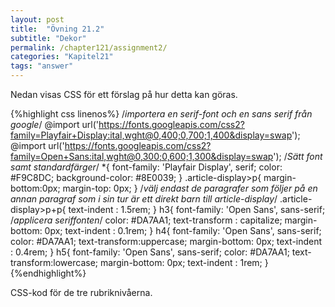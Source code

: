 ```yaml
---
layout: post
title:  "Övning 21.2"
subtitle: "Dekor"
permalink: /chapter121/assignment2/
categories: "Kapitel21"
tags: "answer"
---
```

Nedan visas CSS för ett förslag på hur detta kan göras.  

{%highlight css linenos%}
/*importera en serif-font och en sans serif från google*/
@import url('https://fonts.googleapis.com/css2?family=Playfair+Display:ital,wght@0,400;0,700;1,400&display=swap');
@import url('https://fonts.googleapis.com/css2?family=Open+Sans:ital,wght@0,300;0,600;1,300&display=swap');
/*Sätt font samt standardfärger*/
*{
  font-family: 'Playfair Display', serif;
  color: #F9C8DC;
  background-color: #8E0039;
}
.article-display>p{
  margin-bottom:0px;
  margin-top: 0px;
}
/*välj endast de paragrafer som följer på en annan paragraf som i sin tur är ett direkt barn till article-display*/
.article-display>p+p{
  text-indent : 1.5rem;
}
h3{
  font-family: 'Open Sans', sans-serif; /*applicera seriffonten*/
  color: #DA7AA1;
  text-transform : capitalize;
  margin-bottom: 0px;
  text-indent : 0.1rem;
}
h4{
  font-family: 'Open Sans', sans-serif;
  color: #DA7AA1;
  text-transform:uppercase;
  margin-bottom: 0px;
  text-indent : 0.4rem;
}
h5{
  font-family: 'Open Sans', sans-serif;
  color: #DA7AA1;
  text-transform:lowercase;
  margin-bottom: 0px;
  text-indent : 1rem;
}
{%endhighlight%}
<figcaption>CSS-kod för de tre rubriknivåerna.</figcaption>

